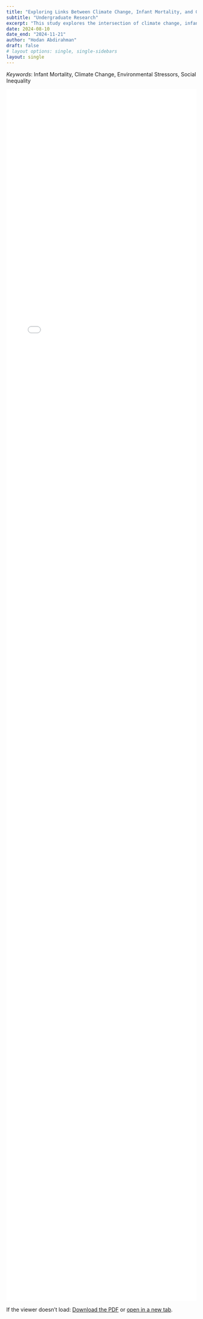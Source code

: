 ```yaml
---
title: "Exploring Links Between Climate Change, Infant Mortality, and Gender - Based Violence in the U.S."
subtitle: "Undergraduate Research"
excerpt: "This study explores the intersection of climate change, infant mortality rates (IMR), and gender - based violence in the United States, focusing on the role of environmental stressors such as CO2 emissions and various extreme weather events. Using a two - way fixed effects model, the analysis uncovers counterintuitive findings, including a negative association between CO2 emissions, most air pollutants, and IMR, potentially reflecting the indirect benefits of economic development. Conversely, NO2 exhibits a positive relationship with IMR, emphasizing its harmful impact on infant health . The study highlights income disparities as a key factor, with econom ic stability reducing IMR despite environmental risks. These findings emphasize the necessity for integrated policies that tackle environmental, social, and economic vulnerabilities to improve public health and promote gender equity in the context of clima te change"
date: 2024-08-10
date_end: "2024-11-21"
author: "Hodan Abdirahman"
draft: false
# layout options: single, single-sidebars
layout: single
---
```

_Keywords_: Infant Mortality, Climate Change, Environmental Stressors, Social Inequality

<!-- PDF viewer (page-relative path) -->
<style>
  #myPDF { width: 100%; height: 80vh; }
  @media (max-width: 640px) { #myPDF { height: 70vh; } }
</style>

<iframe
  id="myPDF"
  src="./sample.pdf#toolbar=1&navpanes=0&view=FitH"
  frameborder="0"
  loading="lazy"
  title="Research PDF"
></iframe>

<p>
  If the viewer doesn’t load:
  <a href="./sample.pdf" download>Download the PDF</a> or
  <a href="./sample.pdf" target="_blank" rel="noopener">open in a new tab</a>.
</p>

